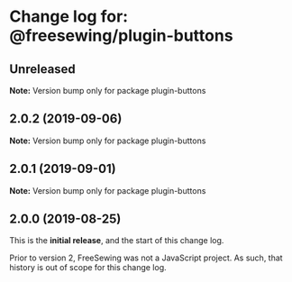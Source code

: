 # Change log for: @freesewing/plugin-buttons


## Unreleased

**Note:** Version bump only for package plugin-buttons


## 2.0.2 (2019-09-06)

**Note:** Version bump only for package plugin-buttons


## 2.0.1 (2019-09-01)

**Note:** Version bump only for package plugin-buttons




## 2.0.0 (2019-08-25)

This is the **initial release**, and the start of this change log.

Prior to version 2, FreeSewing was not a JavaScript project.
As such, that history is out of scope for this change log.
